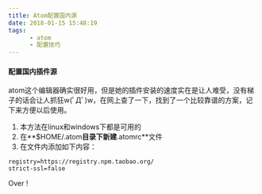 ```yaml
---
title: Atom配置国内源
date: 2018-01-15 15:48:19
tags:
      - atom
      - 配置技巧
---
```


#### 配置国内插件源

atom这个编辑器确实很好用，但是她的插件安装的速度实在是让人难受，没有梯子的话会让人抓狂w(ﾟДﾟ)w，在网上查了一下，找到了一个比较靠谱的方案，记下来方便以后使用。

1. 本方法在linux和windows下都是可用的
2. 在**$HOME/.atom**目录下新建**.atomrc**文件
3. 在文件内添加如下内容：

  ```text
  registry=https://registry.npm.taobao.org/  
  strict-ssl=false
  ```

Over !
